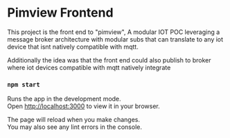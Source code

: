 # Pimview Frontend

This project is the front end to "pimview",
A modular IOT POC leveraging a message broker architecture with modular subs that can translate to any iot device that isnt natively compatible with mqtt.

Additionally the idea was that the front end could also publish to broker where iot devices compatible with mqtt natively integrate

### `npm start`

Runs the app in the development mode.\
Open [http://localhost:3000](http://localhost:3000) to view it in your browser.

The page will reload when you make changes.\
You may also see any lint errors in the console.
